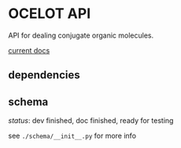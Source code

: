 # OCELOT API

API for dealing conjugate organic molecules.

[current docs](./docs/_build/html/index.html)

dependencies
---




schema 
---
*status*: dev finished, doc finished, ready for testing

see `./schema/__init__.py` for more info

